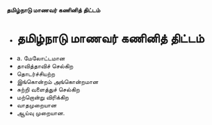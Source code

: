 **தமிழ்நாடு மாணவர் கணினித் திட்டம்**
- # தமிழ்நாடு மாணவர் கணினித் திட்டம்
- a. மேலோட்டமான
- தாவித்தாவிச் செல்கிற
- தொடர்ச்சியற்ற
- இங்கொன்றம் அங்கொன்றமான
- சுற்றி வளைத்துச் செல்கிற
- மற்றொன்று விரிக்கிற
- வாதமுறையான
- ஆய்வு முறையான.

